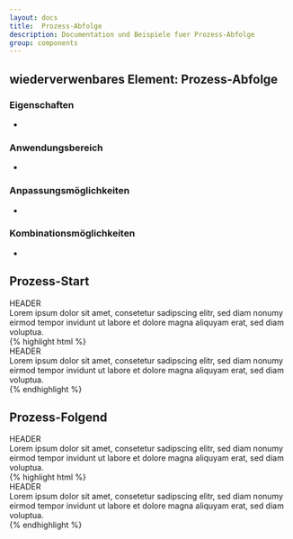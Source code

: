 ```yaml
---
layout: docs
title:  Prozess-Abfolge
description: Documentation und Beispiele fuer Prozess-Abfolge
group: components
---
```


## wiederverwenbares Element: Prozess-Abfolge
### Eigenschaften
*

### Anwendungsbereich
*

### Anpassungsmöglichkeiten
*

### Kombinationsmöglichkeiten
*

<!-- Prozess-Start -->
<section>
  <h1>Prozess-Start</h1>
  <section class="element-wrapper processtask-default">
    <div class="container">
      <div class="row">
        <div class="processtask-wrapper">
          <div class="processtask-content">
            <div class="processtask-header">
              HEADER
            </div>
            <div class="processtask-body">
              Lorem ipsum dolor sit amet, consetetur sadipscing elitr, sed diam nonumy eirmod tempor invidunt ut labore et dolore magna
              aliquyam erat, sed diam voluptua.
            </div>
          </div>
        </div>
      </div>
    </div>
  </section>
  {% highlight html %}
  <section class="element-wrapper processtask-default">
    <div class="container">
      <div class="row">
        <div class="processtask-wrapper">
          <div class="processtask-content">
            <div class="processtask-header">
              HEADER
            </div>
            <div class="processtask-body">
              Lorem ipsum dolor sit amet, consetetur sadipscing elitr, sed diam nonumy eirmod tempor invidunt ut labore et dolore magna
              aliquyam erat, sed diam voluptua.
            </div>
          </div>
        </div>
      </div>
    </div>
  </section>
  {% endhighlight %}
</section>

<!-- Prozess-Folgend -->
<section>
  <h1>Prozess-Folgend</h1>
  <section class="element-wrapper processtask-default">
    <div class="container">
      <div class="row">
        <div class="processtask-wrapper">
          <div class="processtask-header-icon">
            <i class="fa fa-arrow-down" aria-hidden="true"></i>
          </div>
          <div class="processtask-content">
            <div class="processtask-header">
              HEADER
            </div>
            <div class="processtask-body">
              Lorem ipsum dolor sit amet, consetetur sadipscing elitr, sed diam nonumy eirmod tempor invidunt ut labore et dolore magna
              aliquyam erat, sed diam voluptua.
            </div>
          </div>
        </div>
      </div>
    </div>
  </section>
  {% highlight html %}
  <section class="element-wrapper processtask-default">
    <div class="container">
      <div class="row">
        <div class="processtask-wrapper">
          <div class="processtask-header-icon">
            <i class="fa fa-arrow-down" aria-hidden="true"></i>
          </div>
          <div class="processtask-content">
            <div class="processtask-header">
              HEADER
            </div>
            <div class="processtask-body">
              Lorem ipsum dolor sit amet, consetetur sadipscing elitr, sed diam nonumy eirmod tempor invidunt ut labore et dolore magna
              aliquyam erat, sed diam voluptua.
            </div>
          </div>
        </div>
      </div>
    </div>
  </section>
  {% endhighlight %}
</section>
